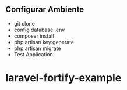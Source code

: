 ## Configurar Ambiente
- git clone 
- config database .env
- composer install
- php artisan key:generate
- php artisan migrate
- Test Application
# laravel-fortify-example
